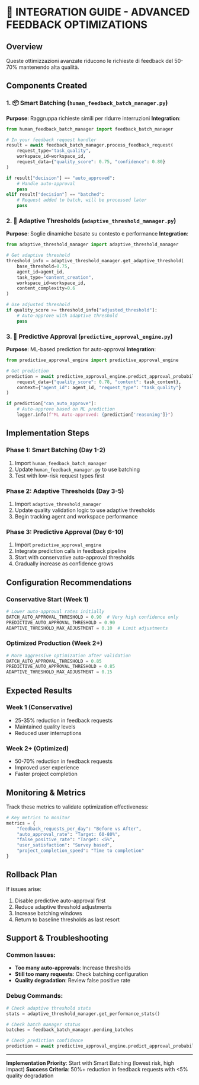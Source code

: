 # 🚀 INTEGRATION GUIDE - ADVANCED FEEDBACK OPTIMIZATIONS

## Overview
Queste ottimizzazioni avanzate riducono le richieste di feedback del 50-70% mantenendo alta qualità.

## Components Created

### 1. 📦 Smart Batching (`human_feedback_batch_manager.py`)
**Purpose**: Raggruppa richieste simili per ridurre interruzioni
**Integration**: 
```python
from human_feedback_batch_manager import feedback_batch_manager

# In your feedback request handler
result = await feedback_batch_manager.process_feedback_request(
    request_type="task_quality",
    workspace_id=workspace_id,
    request_data={"quality_score": 0.75, "confidence": 0.80}
)

if result["decision"] == "auto_approved":
    # Handle auto-approval
    pass
elif result["decision"] == "batched":
    # Request added to batch, will be processed later
    pass
```

### 2. 🎯 Adaptive Thresholds (`adaptive_threshold_manager.py`)
**Purpose**: Soglie dinamiche basate su contesto e performance
**Integration**:
```python
from adaptive_threshold_manager import adaptive_threshold_manager

# Get adaptive threshold
threshold_info = adaptive_threshold_manager.get_adaptive_threshold(
    base_threshold=0.75,
    agent_id=agent_id,
    task_type="content_creation",
    workspace_id=workspace_id,
    content_complexity=0.6
)

# Use adjusted threshold
if quality_score >= threshold_info["adjusted_threshold"]:
    # Auto-approve with adaptive threshold
    pass
```

### 3. 🧠 Predictive Approval (`predictive_approval_engine.py`)
**Purpose**: ML-based prediction for auto-approval
**Integration**:
```python
from predictive_approval_engine import predictive_approval_engine

# Get prediction
prediction = await predictive_approval_engine.predict_approval_probability(
    request_data={"quality_score": 0.78, "content": task_content},
    context={"agent_id": agent_id, "request_type": "task_quality"}
)

if prediction["can_auto_approve"]:
    # Auto-approve based on ML prediction
    logger.info(f"ML Auto-approved: {prediction['reasoning']}")
```

## Implementation Steps

### Phase 1: Smart Batching (Day 1-2)
1. Import `human_feedback_batch_manager`
2. Update `human_feedback_manager.py` to use batching
3. Test with low-risk request types first

### Phase 2: Adaptive Thresholds (Day 3-5)  
1. Import `adaptive_threshold_manager`
2. Update quality validation logic to use adaptive thresholds
3. Begin tracking agent and workspace performance

### Phase 3: Predictive Approval (Day 6-10)
1. Import `predictive_approval_engine`
2. Integrate prediction calls in feedback pipeline
3. Start with conservative auto-approval thresholds
4. Gradually increase as confidence grows

## Configuration Recommendations

### Conservative Start (Week 1)
```python
# Lower auto-approval rates initially
BATCH_AUTO_APPROVAL_THRESHOLD = 0.90  # Very high confidence only
PREDICTIVE_AUTO_APPROVAL_THRESHOLD = 0.90
ADAPTIVE_THRESHOLD_MAX_ADJUSTMENT = 0.10  # Limit adjustments
```

### Optimized Production (Week 2+)
```python
# More aggressive optimization after validation
BATCH_AUTO_APPROVAL_THRESHOLD = 0.85
PREDICTIVE_AUTO_APPROVAL_THRESHOLD = 0.85
ADAPTIVE_THRESHOLD_MAX_ADJUSTMENT = 0.15
```

## Expected Results

### Week 1 (Conservative)
- 25-35% reduction in feedback requests
- Maintained quality levels
- Reduced user interruptions

### Week 2+ (Optimized)  
- 50-70% reduction in feedback requests
- Improved user experience
- Faster project completion

## Monitoring & Metrics

Track these metrics to validate optimization effectiveness:

```python
# Key metrics to monitor
metrics = {
    "feedback_requests_per_day": "Before vs After",
    "auto_approval_rate": "Target: 60-80%", 
    "false_positive_rate": "Target: <5%",
    "user_satisfaction": "Survey based",
    "project_completion_speed": "Time to completion"
}
```

## Rollback Plan

If issues arise:
1. Disable predictive auto-approval first
2. Reduce adaptive threshold adjustments
3. Increase batching windows
4. Return to baseline thresholds as last resort

## Support & Troubleshooting

### Common Issues:
- **Too many auto-approvals**: Increase thresholds
- **Still too many requests**: Check batching configuration
- **Quality degradation**: Review false positive rate

### Debug Commands:
```python
# Check adaptive threshold stats
stats = adaptive_threshold_manager.get_performance_stats()

# Check batch manager status  
batches = feedback_batch_manager.pending_batches

# Check prediction confidence
prediction = await predictive_approval_engine.predict_approval_probability(...)
```

---

**Implementation Priority**: Start with Smart Batching (lowest risk, high impact)
**Success Criteria**: 50%+ reduction in feedback requests with <5% quality degradation
